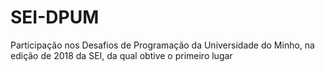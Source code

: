 # SEI-DPUM
Participação nos Desafios de Programação da Universidade do Minho, na edição de 2018 da SEI, da qual obtive o primeiro lugar
